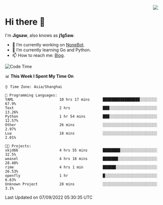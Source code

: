 <a href="#">
  <img align="right" src="https://github-readme-stats.vercel.app/api?username=j1g5awi&count_private=true&show_icons=true&title_color=80070B&text_color=B3B3B3&bg_color=212121&icon_color=80070B" />
</a>

# Hi there 👋

I'm **Jigsaw**, also knows as **j1g5aw**.

- 🔭 I’m currently working on [NoneBot](https://github.com/nonebot).
- 🌱 I’m currently learning Go and Python.
- 📫 How to reach me: [Blog](https://blog.maddestroyer.xyz/).

<!--START_SECTION:waka-->
![Code Time](http://img.shields.io/badge/Code%20Time-869%20hrs%2042%20mins-blue)

📊 **This Week I Spent My Time On** 

```text
⌚︎ Time Zone: Asia/Shanghai

💬 Programming Languages: 
YAML                     10 hrs 17 mins      █████████████████░░░░░░░░   67.9% 
Text                     2 hrs               ███░░░░░░░░░░░░░░░░░░░░░░   13.26% 
Python                   1 hr 54 mins        ███░░░░░░░░░░░░░░░░░░░░░░   12.57% 
Other                    26 mins             ░░░░░░░░░░░░░░░░░░░░░░░░░   2.97% 
Lua                      18 mins             ░░░░░░░░░░░░░░░░░░░░░░░░░   2.01%

🐱‍💻 Projects: 
xkjd66                   4 hrs 55 mins       ████████░░░░░░░░░░░░░░░░░   32.5% 
weasel                   4 hrs 18 mins       ███████░░░░░░░░░░░░░░░░░░   28.48% 
rime                     4 hrs 1 min         ██████░░░░░░░░░░░░░░░░░░░   26.53% 
openfly                  1 hr                █░░░░░░░░░░░░░░░░░░░░░░░░   6.63% 
Unknown Project          28 mins             ░░░░░░░░░░░░░░░░░░░░░░░░░   3.1%

```


 Last Updated on 07/09/2022 05:30:35 UTC
<!--END_SECTION:waka-->
